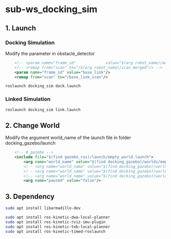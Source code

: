 # sub-ws_docking_sim

## 1. Launch

### Docking Simulation

Modify the parameter in obstacle_detector

```xml
    <!-- <param name="frame_id"             value="$(arg robot_name)/map"/> -->
    <!-- <remap from="scan" to="/$(arg robot_name)/scan_merged"/> -->
    <param name="frame_id" value="base_link"/>
    <remap from="scan" to="/base_link_scan"/>
```

```bash
roslaunch docking_sim dock.launch
```

### Linked Simulation

```bash
roslaunch docking_sim link.launch
```

## 2. Change World

Modify the argument world_name of the launch file in folder docking_gazebo/launch

```xml
    <!-- # gazebo -->
    <include file="$(find gazebo_ros)/launch/empty_world.launch">
        <arg name="world_name" value="$(find docking_gazebo)/worlds/empty.world" />
        <!-- <arg name="world_name" value="$(find docking_gazebo)/worlds/cloister.world" /> -->
        <!-- <arg name="world_name" value="$(find docking_gazebo)/worlds/shelf.world" /> -->
        <!-- <arg name="world_name" value="$(find docking_gazebo)/worlds/playpen-3.world" /> -->
        <arg name="paused" value="false"/>

```

## 3. Dependency

```bash
sudo apt install libarmadillo-dev

sudo apt install ros-kinetic-dwa-local-planner
sudo apt install ros-kinetic-rviz-imu-plugin
sudo apt install ros-kinetic-teb-local-planner
sudo apt install ros-kinetic-timed-roslaunch
```
